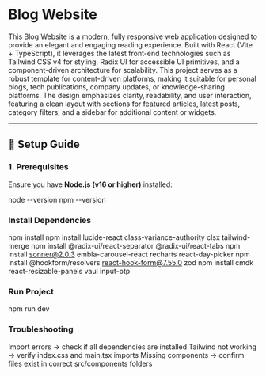 # Blog Website

This Blog Website is a modern, fully responsive web application designed to provide an elegant and engaging reading experience. Built with React (Vite + TypeScript), it leverages the latest front-end technologies such as Tailwind CSS v4 for styling, Radix UI for accessible UI primitives, and a component-driven architecture for scalability.
This project serves as a robust template for content-driven platforms, making it suitable for personal blogs, tech publications, company updates, or knowledge-sharing platforms. The design emphasizes clarity, readability, and user interaction, featuring a clean layout with sections for featured articles, latest posts, category filters, and a sidebar for additional content or widgets.

---

## 🚀 Setup Guide

### 1. Prerequisites
Ensure you have **Node.js (v16 or higher)** installed:

node --version
npm --version

### Install Dependencies

npm install
npm install lucide-react class-variance-authority clsx tailwind-merge
npm install @radix-ui/react-separator @radix-ui/react-tabs
npm install sonner@2.0.3 embla-carousel-react recharts react-day-picker
npm install @hookform/resolvers react-hook-form@7.55.0 zod
npm install cmdk react-resizable-panels vaul input-otp

### Run Project

npm run dev

### Troubleshooting

Import errors → check if all dependencies are installed
Tailwind not working → verify index.css and main.tsx imports
Missing components → confirm files exist in correct src/components folders


